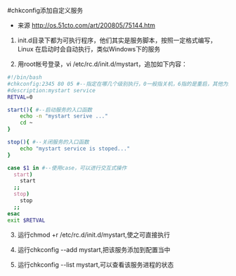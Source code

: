 #chkconfig添加自定义服务

* 来源 http://os.51cto.com/art/200805/75144.htm

1. init.d目录下都为可执行程序，他们其实是服务脚本，按照一定格式编写，Linux 在启动时会自动执行，类似Windows下的服务

2. 用root帐号登录，vi /etc/rc.d/init.d/mystart，追加如下内容：

```bash
#!/bin/bash
#chkconfig:2345 80 05 #--指定在哪几个级别执行，0一般指关机，6指的是重启，其他为正常启动。80为启动的优先级，05为关闭的优先机
#description:mystart service
RETVAL=0

start(){ #--启动服务的入口函数
    echo -n "mystart serive ..."
    cd ~
}

stop(){ #--关闭服务的入口函数
    echo "mystart service is stoped..."
}

case $1 in #--使用case，可以进行交互式操作
  start)
    start
  ;;
  stop)
    stop
  ;;
esac
exit $RETVAL
```
3. 运行chmod +r /etc/rc.d/init.d/mystart,使之可直接执行

4. 运行chkconfig --add mystart,把该服务添加到配置当中

5. 运行chkconfig --list mystart,可以查看该服务进程的状态